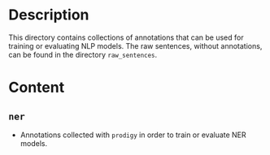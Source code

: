 # Description
This directory contains collections of annotations that can be used 
for training or evaluating NLP models.
The raw sentences, without annotations, can be found in the 
directory `raw_sentences`.

# Content
## `ner`
- Annotations collected with `prodigy` in order to train or evaluate NER models.
